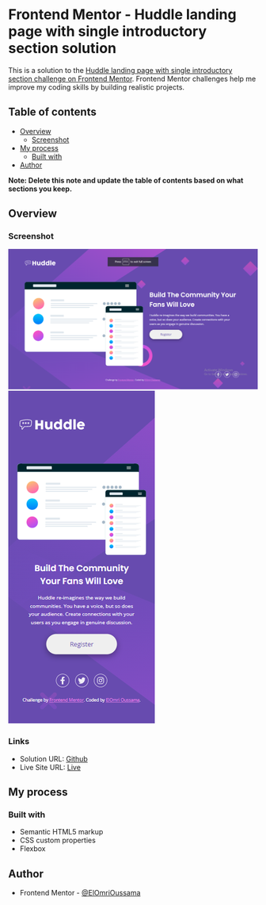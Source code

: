 # Frontend Mentor - Huddle landing page with single introductory section solution

This is a solution to the [Huddle landing page with single introductory section challenge on Frontend Mentor](https://www.frontendmentor.io/challenges/huddle-landing-page-with-a-single-introductory-section-B_2Wvxgi0). Frontend Mentor challenges help me improve my coding skills by building realistic projects. 

## Table of contents

- [Overview](#overview)
  - [Screenshot](#screenshot)
- [My process](#my-process)
  - [Built with](#built-with)
- [Author](#author)

**Note: Delete this note and update the table of contents based on what sections you keep.**

## Overview

### Screenshot

![Desktop](desktop.png)
![Mobile](mobile.png)

### Links

- Solution URL: [Github](https://github.com/oussamaelomri/Huddle-landing-page-with-a-single-introductory-section)
- Live Site URL: [Live](https://your-live-site-url.com)

## My process

### Built with

- Semantic HTML5 markup
- CSS custom properties
- Flexbox

## Author

- Frontend Mentor - [@ElOmriOussama](https://www.frontendmentor.io/profile/yourusername)